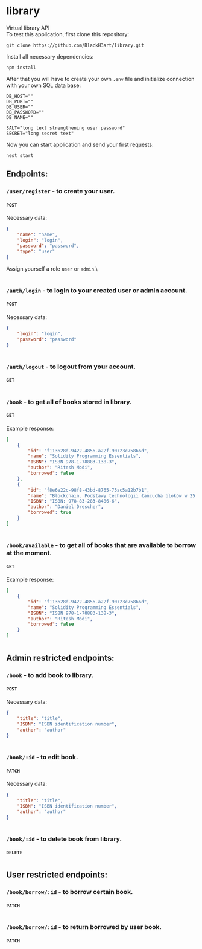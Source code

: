 # library

Virtual library API\
To test this application, first clone this repository:
```
git clone https://github.com/BlackH3art/library.git
```
Install all necessary dependencies:
```
npm install
```
After that you will have to create your own `.env` file and initialize connection with your own SQL data base:
```env
DB_HOST=""
DB_PORT=""
DB_USER=""
DB_PASSWORD=""
DB_NAME=""

SALT="long text strengthening user password"
SECRET="long secret text"
```

Now you can start application and send your first requests:
```
nest start
```


## Endpoints:
### `/user/register` - to create your user.
#### `POST`
Necessary data:
```json
{
    "name": "name",
    "login": "login",
    "password": "password",
    "type": "user"
}
```
Assign yourself a role `user` or `admin`.\
#

### `/auth/login` - to login to your created user or admin account.
#### `POST`
Necessary data:
```json
{
    "login": "login",
    "password": "password"
}
```
#

### `/auth/logout` - to logout from your account.
#### `GET`
#

### `/book` - to get all of books stored in library.
#### `GET`
Example response:
```json
[
    {
        "id": "f113628d-9422-4856-a22f-90723c75866d",
        "name": "Solidity Programming Essentials",
        "ISBN": "ISBN 978-1-78883-138-3",
        "author": "Ritesh Modi",
        "borrowed": false
    },
    {
        "id": "f8e6e22c-98f8-43bd-8765-75ac5a12b7b1",
        "name": "Blockchain. Podstawy technologii łańcucha bloków w 25 krokach",
        "ISBN": "ISBN: 978-83-283-8486-6",
        "author": "Daniel Drescher",
        "borrowed": true
    }
]
```
#

### `/book/available` - to get all of books that are available to borrow at the moment.
#### `GET`
Example response:
```json
[
    {
        "id": "f113628d-9422-4856-a22f-90723c75866d",
        "name": "Solidity Programming Essentials",
        "ISBN": "ISBN 978-1-78883-138-3",
        "author": "Ritesh Modi",
        "borrowed": false
    }
]
```
#

## Admin restricted endpoints:
### `/book` - to add book to library.
#### `POST`
Necessary data:
```json
{
    "title": "title",
    "ISBN": "ISBN identification number",
    "author": "author"
}
```
#

### `/book/:id` - to edit book.
#### `PATCH`
Necessary data:
```json
{
    "title": "title",
    "ISBN": "ISBN identification number",
    "author": "author"
}
```
#

### `/book/:id` - to delete book from library.
#### `DELETE`

#


## User restricted endpoints:
### `/book/borrow/:id` - to borrow certain book.
#### `PATCH`

#

### `/book/borrow/:id` - to return borrowed by user book.
#### `PATCH`

#





